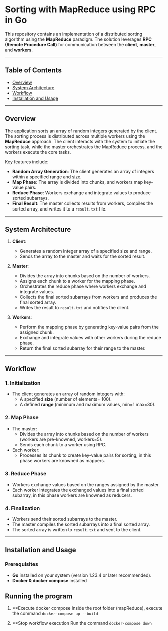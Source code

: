 # Sorting with MapReduce using RPC in Go

This repository contains an implementation of a distributed sorting algorithm using the **MapReduce** paradigm. The solution leverages **RPC (Remote Procedure Call)** for communication between the **client**, **master**, and **workers**.

---

## Table of Contents
- [Overview](#overview)
- [System Architecture](#system-architecture)
- [Workflow](#workflow)
- [Installation and Usage](#installation-and-usage)

---

## Overview

The application sorts an array of random integers generated by the client. The sorting process is distributed across multiple workers using the **MapReduce** approach. The client interacts with the system to initiate the sorting task, while the master orchestrates the MapReduce process, and the workers execute the core tasks.

Key features include:
- **Random Array Generation**: The client generates an array of integers within a specified range and size.
- **Map Phase**: The array is divided into chunks, and workers map key-value pairs.
- **Reduce Phase**: Workers exchange and integrate values to produce sorted subarrays.
- **Final Result**: The master collects results from workers, compiles the sorted array, and writes it to a `result.txt` file.

---
## System Architecture

1. **Client**:
   - Generates a random integer array of a specified size and range.
   - Sends the array to the master and waits for the sorted result.
   
2. **Master**:
   - Divides the array into chunks based on the number of workers.
   - Assigns each chunk to a worker for the mapping phase.
   - Orchestrates the reduce phase where workers exchange and integrate values.
   - Collects the final sorted subarrays from workers and produces the final sorted array.
   - Writes the result to `result.txt` and notifies the client.

4. **Workers**:
   - Perform the mapping phase by generating key-value pairs from the assigned chunk.
   - Exchange and integrate values with other workers during the reduce phase.
   - Return the final sorted subarray for their range to the master.

---

## Workflow

### 1. Initialization
- The client generates an array of random integers with:
  - A specified **size** (number of elements= 100).
  - A defined **range** (minimum and maximum values, min=1 max=30).

### 2. Map Phase
- The master:
  - Divides the array into chunks based on the number of workers (workers are pre-knowned, workers=5).
  - Sends each chunk to a worker using RPC.
- Each worker:
  - Processes its chunk to create key-value pairs for sorting, in this phase workers are knowned as mappers.

### 3. Reduce Phase
- Workers exchange values based on the ranges assigned by the master.
- Each worker integrates the exchanged values into a final sorted subarray, in this phase workers are knowned as reducers.

### 4. Finalization
- Workers send their sorted subarrays to the master.
- The master compiles the sorted subarrays into a final sorted array.
- The sorted array is written to `result.txt` and sent to the client.

---

## Installation and Usage

### Prerequisites
- **Go** installed on your system (version 1.23.4 or later recommended).
- **Docker & docker compose** installed 

## Running the program

1. **Execute docker compose
   Inside the root folder (mapReduce), execute the command `docker-compose up --build`

2. **Stop workflow execution
   Run the command `docker-compose down`


